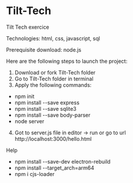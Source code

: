 # Tilt-Tech
Tilt Tech exercice

Technologies: html, css, javascript, sql

Prerequisite download:
node.js

Here are the following steps to launch the project:
1) Download or fork Tilt-Tech folder
2) Go to Tilt-Tech folder in terminal
3) Apply the following commands:
- npm init
- npm install --save express
- npm install --save sqlite3
- npm install --save body-parser
- node server
4) Got to server.js file in editor -> run or go to url http://localhost:3000/hello.html

Help
- npm install --save-dev electron-rebuild
- npm install --target_arch=arm64
- npm i cjs-loader
